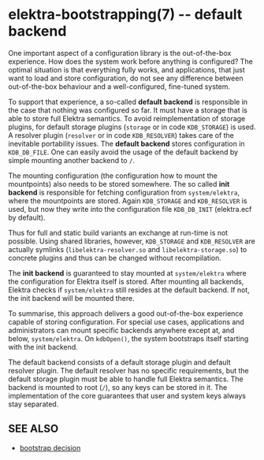 elektra-bootstrapping(7) -- default backend
===========================================

One important aspect of a configuration library is the out-of-the-box
experience. How does the system work before anything is configured?
The optimal situation is that everything fully works, and applications,
that just want to load and store configuration, do not see any difference
between out-of-the-box behaviour and a well-configured, fine-tuned system.

To support that experience, a so-called **default backend** is
responsible in the case that nothing was configured so far.  It must
have a storage that is able to store full Elektra semantics.  To avoid
reimplementation of storage plugins, for default storage plugins
(`storage` or in code `KDB_STORAGE`) is used.  A resolver plugin (`resolver`
or in code `KDB_RESOLVER`) takes care of the inevitable portability issues.
The **default backend** stores configuration in `KDB_DB_FILE`. One can easily avoid the
usage of the default backend by simple mounting another backend to `/`.

The mounting configuration (the configuration how to mount the
mountpoints) also needs to be stored somewhere.
The so called **init backend** is responsible for fetching configuration
from `system/elektra`, where the mountpoints are stored.
Again `KDB_STORAGE` and `KDB_RESOLVER` is used, but now
they write into the configuration file `KDB_DB_INIT` (elektra.ecf by default).

Thus for full and static build variants an exchange at run-time is not possible.
Using shared libraries, however, `KDB_STORAGE` and `KDB_RESOLVER` are actually
symlinks (`libelektra-resolver.so` and `libelektra-storage.so`) to concrete plugins
and thus can be changed without recompilation.

The **init backend** is guaranteed to stay mounted at
`system/elektra` where the configuration for Elektra
itself is stored.  After mounting all backends, Elektra checks if
`system/elektra` still resides at the default backend.  If not,
the init backend will be mounted there.

To summarise, this approach delivers a good out-of-the-box experience
capable of storing configuration. For special use cases, applications
and administrators can mount specific backends anywhere except at, and
below, `system/elektra`.  On `kdbOpen()`, the system
bootstraps itself starting with the init backend.

The default backend consists of a default storage plugin and default
resolver plugin.  The default resolver has no specific requirements, but
the default storage plugin must be able to handle full Elektra semantics.
The backend is mounted to root (`/`), so any keys can be
stored in it. The implementation of the core guarantees that user and
system keys always stay separated.

## SEE ALSO

- [bootstrap decision](/doc/decisions/bootstrap.md)
